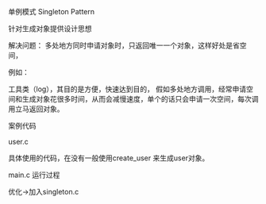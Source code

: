 单例模式 Singleton Pattern

针对生成对象提供设计思想

解决问题： 多处地方同时申请对象时，只返回唯一一个对象，这样好处是省空间，

例如：

工具类（log），其目的是方便，快速达到目的， 假如多处地方调用，经常申请空间和生成对象花很多时间，从而会减慢速度，单个的话只会申请一次空间，每次调用立马返回对象。

案例代码

user.c  

具体使用的代码，在没有一般使用create_user 来生成user对象。

main.c  运行过程

优化->加入singleton.c 